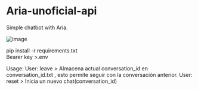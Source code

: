 # Aria-unoficial-api
Simple chatbot with Aria.

![image](https://github.com/machitoX/Aria-unoficial-api/assets/143853481/35386ce9-4e99-4384-8d9e-34ec8de4af46)


pip install -r requirements.txt  
Bearer key >.env

Usage:
User: leave > Almacena actual conversation_id en conversation_id.txt , esto permite seguir con la conversación anterior.
User: reset > Inicia un nuevo chat(conversation_id)